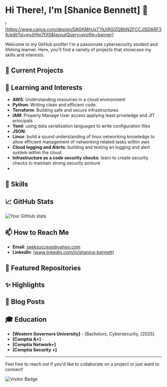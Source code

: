 # Hi There!, I'm [Shanice Bennett] 👋

![https://www.canva.com/design/DAGKMHJxTYk/tRGlZQBbNZFCCJISDARF3A/edit?ui=eyJHIjp7fX0&layoutQuery=profile+banner]

Welcome to my GitHub profile! I'm a passionate cybersecurity student and lifelong learner. Here, you'll find a variety of projects that showcase my skills and interests.

## 🔭 Current Projects



## 🌱 Learning and Interests

- **AWS**: Understanding resources in a cloud environment
- **Python**: Writing clean and efficient code.
- **Terraform**: Building safe and secure infrastructures
- **IAM**: Properly Manage User access applying least priveledge and JIT principals
- **Yaml**: using data serialization languages to write configuration files
- **JSON**:
- **Linux**: build a sound understanding of linux networking knowledge to allow efficient management of networking related tasks within aws
- **Cloud logging and Alerts**: building and testing an logging and alert system within the  cloud.
- **Infrastructure as a code security checks**: learn to create security checks to maintain strong security posture
- 

## 💼 Skills



## 📈 GitHub Stats

![Your GitHub stats](https://github-readme-stats.vercel.app/api?username=yourusername&show_icons=true&theme=radical)

## 📫 How to Reach Me

- **Email**: [seeksuccess@yahoo.com](mailto:seeksuccess@yahoo.com.com)
- **LinkedIn**: [www.linkedin.com/in/shanice-bennett)
  

## 🌟 Featured Repositories


## ✨ Highlights


## 📄 Blog Posts



## 🎓 Education

- **[Western Governors University]** - [Bachelors, Cybersecurity, [2025]
- **[Comptia A+]** -
- **[Comptia Network+]**
- **[Comptia Security +]**



---

Feel free to reach out if you'd like to collaborate on a project or just want to connect!

![Visitor Badge](https://visitor-badge.laobi.icu/badge?page_id=yourusername.yourusername)


<!---
seeksuccess2/seeksuccess2 is a ✨ special ✨ repository because its `README.md` (this file) appears on your GitHub profile.
You can click the Preview link to take a look at your changes.
--->
